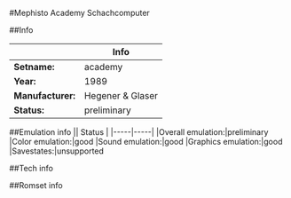 #Mephisto Academy Schachcomputer

##Info

||Info|
|-----|-----|
|**Setname:**|academy
|**Year:**|1989
|**Manufacturer:**|Hegener & Glaser
|**Status:**|preliminary

##Emulation info
|| Status |
|-----|-----|
|Overall emulation:|preliminary
|Color emulation:|good
|Sound emulation:|good
|Graphics emulation:|good
|Savestates:|unsupported

##Tech info

##Romset info

<!--- START OF EDITED COMMENT DO NOT TOUCH TEXT ABOVE-->
